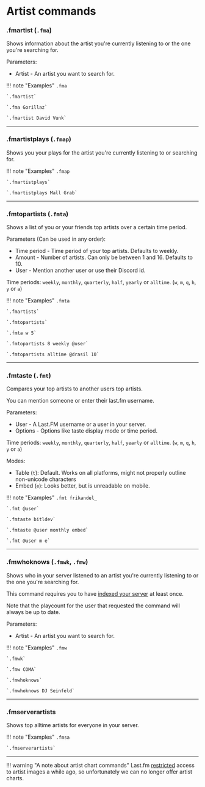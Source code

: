 # Artist commands
    
### .fmartist (`.fma`)

Shows information about the artist you're currently listening to or the one you're searching for.

Parameters:

* Artist - An artist you want to search for.

!!! note "Examples"
    `.fma`

    `.fmartist`

    `.fma Gorillaz`

    `.fmartist David Vunk`

---

### .fmartistplays (`.fmap`)

Shows you your plays for the artist you're currently listening to or searching for.

!!! note "Examples"
    `.fmap`

    `.fmartistplays`

    `.fmartistplays Mall Grab`
    
---

### .fmtopartists (`.fmta`)

Shows a list of you or your friends top artists over a certain time period.

Parameters (Can be used in any order):

* Time period - Time period of your top artists. Defaults to weekly.
* Amount - Number of artists. Can only be between 1 and 16. Defaults to 10.
* User - Mention another user or use their Discord id.

Time periods: `weekly`, `monthly`, `quarterly`, `half`, `yearly` or `alltime`. (`w`, `m`, `q`, `h`, `y` or `a`)

!!! note "Examples"
    `.fmta`

    `.fmartists`

    `.fmtopartists`

    `.fmta w 5`
    
    `.fmtopartists 8 weekly @user`

    `.fmtopartists alltime @drasil 10`

---

### .fmtaste (`.fmt`)

Compares your top artists to another users top artists.

You can mention someone or enter their last.fm username.

Parameters:

* User - A Last.FM username or a user in your server.
* Options - Options like taste display mode or time period.

Time periods: `weekly`, `monthly`, `quarterly`, `half`, `yearly` or `alltime`. (`w`, `m`, `q`, `h`, `y` or `a`)

Modes:

* Table (`t`): Default. Works on all platforms, might not properly outline non-unicode characters
* Embed (`e`): Looks better, but is unreadable on mobile.

!!! note "Examples"
    `.fmt frikandel_`

    `.fmt @user`

    `.fmtaste bitldev`

    `.fmtaste @user monthly embed`

    `.fmt @user m e`

---

### .fmwhoknows (`.fmwk`, `.fmw`)

Shows who in your server listened to an artist you're currently listening to or the one you're searching for.

This command requires you to have [indexed your server](#fmindex) at least once.

Note that the playcount for the user that requested the command will always be up to date.

Parameters:

* Artist - An artist you want to search for.

!!! note "Examples"
    `.fmw`

    `.fmwk`

    `.fmw COMA`

    `.fmwhoknows`

    `.fmwhoknows DJ Seinfeld`

---

### .fmserverartists

Shows top alltime artists for everyone in your server.

!!! note "Examples"
    `.fmsa`

    `.fmserverartists`

---

!!! warning "A note about artist chart commands"
    Last.fm [restricted](https://getsatisfaction.com/lastfm/topics/api-announcement-dac8oefw5vrxq) access to artist images a while ago, so unfortunately we can no longer offer artist charts.